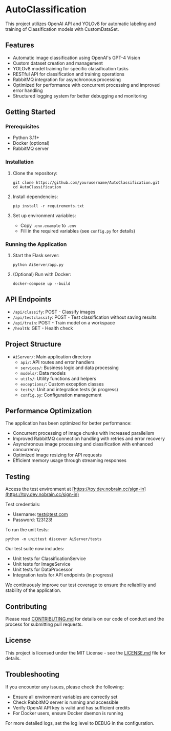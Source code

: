 # AutoClassification

This project utilizes OpenAI API and YOLOv8 for automatic labeling and training of Classification models with CustomDataSet.

## Features

- Automatic image classification using OpenAI's GPT-4 Vision
- Custom dataset creation and management
- YOLOv8 model training for specific classification tasks
- RESTful API for classification and training operations
- RabbitMQ integration for asynchronous processing
- Optimized for performance with concurrent processing and improved error handling
- Structured logging system for better debugging and monitoring

## Getting Started

### Prerequisites

- Python 3.11+
- Docker (optional)
- RabbitMQ server

### Installation

1. Clone the repository:
   ```
   git clone https://github.com/yourusername/AutoClassification.git
   cd AutoClassification
   ```

2. Install dependencies:
   ```
   pip install -r requirements.txt
   ```

3. Set up environment variables:
   - Copy `.env.example` to `.env`
   - Fill in the required variables (see `config.py` for details)

### Running the Application

1. Start the Flask server:
   ```
   python AiServer/app.py
   ```

2. (Optional) Run with Docker:
   ```
   docker-compose up --build
   ```

## API Endpoints

- `/api/classify`: POST - Classify images
- `/api/testclassify`: POST - Test classification without saving results
- `/api/train`: POST - Train model on a workspace
- `/health`: GET - Health check

## Project Structure

- `AiServer/`: Main application directory
  - `api/`: API routes and error handlers
  - `services/`: Business logic and data processing
  - `models/`: Data models
  - `utils/`: Utility functions and helpers
  - `exceptions/`: Custom exception classes
  - `tests/`: Unit and integration tests (in progress)
  - `config.py`: Configuration management

## Performance Optimization

The application has been optimized for better performance:
- Concurrent processing of image chunks with increased parallelism
- Improved RabbitMQ connection handling with retries and error recovery
- Asynchronous image processing and classification with enhanced concurrency
- Optimized image resizing for API requests
- Efficient memory usage through streaming responses

## Testing

Access the test environment at [https://toy.dev.nobrain.cc/sign-in](https://toy.dev.nobrain.cc/sign-in)

Test credentials:
- Username: test@test.com
- Password: 123123!

To run the unit tests:
```
python -m unittest discover AiServer/tests
```

Our test suite now includes:
- Unit tests for ClassificationService
- Unit tests for ImageService
- Unit tests for DataProcessor
- Integration tests for API endpoints (in progress)

We continuously improve our test coverage to ensure the reliability and stability of the application.

## Contributing

Please read [CONTRIBUTING.md](CONTRIBUTING.md) for details on our code of conduct and the process for submitting pull requests.

## License

This project is licensed under the MIT License - see the [LICENSE.md](LICENSE.md) file for details.

## Troubleshooting

If you encounter any issues, please check the following:
- Ensure all environment variables are correctly set
- Check RabbitMQ server is running and accessible
- Verify OpenAI API key is valid and has sufficient credits
- For Docker users, ensure Docker daemon is running

For more detailed logs, set the log level to DEBUG in the configuration.
